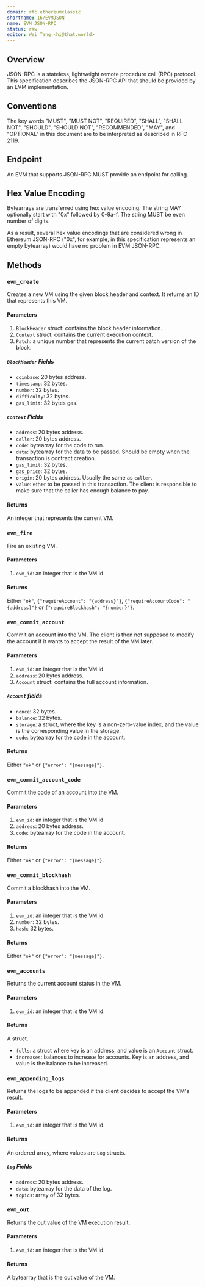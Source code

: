 ```yaml
---
domain: rfc.ethereumclassic
shortname: 16/EVMJSON
name: EVM JSON-RPC
status: raw
editor: Wei Tang <hi@that.world>
---
```


## Overview

JSON-RPC is a stateless, lightweight remote procedure call (RPC)
protocol. This specification describes the JSON-RPC API that should be
provided by an EVM implementation.

## Conventions

The key words "MUST", "MUST NOT", "REQUIRED", "SHALL", "SHALL NOT",
"SHOULD", "SHOULD NOT", "RECOMMENDED", "MAY", and "OPTIONAL" in this
document are to be interpreted as described in RFC 2119.

## Endpoint

An EVM that supports JSON-RPC MUST provide an endpoint for calling.

## Hex Value Encoding

Bytearrays are transferred using hex value encoding. The string MAY
optionally start with "0x" followed by 0-9a-f. The string MUST be even
number of digits.

As a result, several hex value encodings that are considered wrong in
Ethereum JSON-RPC ("0x", for example, in this specification represents
an empty bytearray) would have no problem in EVM JSON-RPC.

## Methods

### `evm_create`

Creates a new VM using the given block header and context. It returns
an ID that represents this VM.

#### Parameters

1. `BlockHeader` struct: contains the block header information.
2. `Context` struct: contains the current execution context.
3. `Patch`: a unique number that represents the current patch version of
   the block.
   
##### `BlockHeader` Fields

* `coinbase`: 20 bytes address.
* `timestamp`: 32 bytes.
* `number`: 32 bytes.
* `difficulty`: 32 bytes.
* `gas_limit`: 32 bytes gas.

##### `Context` Fields

* `address`: 20 bytes address.
* `caller`: 20 bytes address.
* `code`: bytearray for the code to run.
* `data`: bytearray for the data to be passed. Should be empty when
  the transaction is contract creation.
* `gas_limit`: 32 bytes.
* `gas_price`: 32 bytes.
* `origin`: 20 bytes address. Usually the same as `caller`.
* `value`: ether to be passed in this transaction. The client is
  responsible to make sure that the caller has enough balance to pay.

#### Returns

An integer that represents the current VM.

### `evm_fire`

Fire an existing VM.

#### Parameters

1. `evm_id`: an integer that is the VM id.

#### Returns

Either `"ok"`, `{"requireAccount": "{address}"}`,
`{"requireAccountCode": "{address}"}` or `{"requireBlockhash":
"{number}"}`.

### `evm_commit_account`

Commit an account into the VM. The client is then not supposed to
modify the account if it wants to accept the result of the VM later.

#### Parameters

1. `evm_id`: an integer that is the VM id.
2. `address`: 20 bytes address.
3. `Account` struct: contains the full account information.

##### `Account` fields

* `nonce`: 32 bytes.
* `balance`: 32 bytes.
* `storage`: a struct, where the key is a non-zero-value index, and
  the value is the corresponding value in the storage.
* `code`: bytearray for the code in the account.

#### Returns

Either `"ok"` or `{"error": "{message}"}`.

### `evm_commit_account_code`

Commit the code of an account into the VM.

#### Parameters

1. `evm_id`: an integer that is the VM id.
2. `address`: 20 bytes address.
3. `code`: bytearray for the code in the account.

#### Returns

Either `"ok"` or `{"error": "{message}"}`.

### `evm_commit_blockhash`

Commit a blockhash into the VM.

#### Parameters

1. `evm_id`: an integer that is the VM id.
2. `number`: 32 bytes.
3. `hash`: 32 bytes.

#### Returns

Either `"ok"` or `{"error": "{message}"}`.

### `evm_accounts`

Returns the current account status in the VM.

#### Parameters

1. `evm_id`: an integer that is the VM id.

#### Returns

A struct.

* `fulls`: a struct where key is an address, and value is an `Account`
  struct.
* `increases`: balances to increase for accounts. Key is an address,
  and value is the balance to be increased.
  
### `evm_appending_logs`

Returns the logs to be appended if the client decides to accept the
VM's result.

#### Parameters

1. `evm_id`: an integer that is the VM id.

#### Returns

An ordered array, where values are `Log` structs.

##### `Log` Fields

* `address`: 20 bytes address.
* `data`: bytearray for the data of the log.
* `topics`: array of 32 bytes.
  
### `evm_out`

Returns the out value of the VM execution result.

#### Parameters

1. `evm_id`: an integer that is the VM id.

#### Returns

A bytearray that is the out value of the VM.
